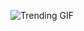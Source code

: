 ![Trending GIF](https://media2.giphy.com/media/v1.Y2lkPThiYjIxNzcyemx6ZmloaGZoeGlkNmp6Z3dqdzg1M2E4aHI2bXQ3czg1ZGFkcnN3eSZlcD12MV9naWZzX3NlYXJjaCZjdD1n/fryY00CO4xCz4uJuDQ/giphy.gif)
